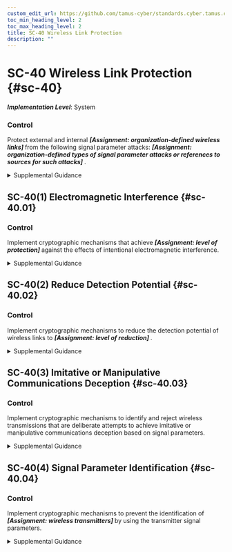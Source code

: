 ```yaml
---
custom_edit_url: https://github.com/tamus-cyber/standards.cyber.tamus.edu/tree/main/static/content/tamus.edu/TAMUS_profile.xml
toc_min_heading_level: 2
toc_max_heading_level: 2
title: SC-40 Wireless Link Protection
description: ""
---
```


# SC-40 Wireless Link Protection {#sc-40}

_**Implementation Level**_: System

### Control

Protect external and internal <strong>                  <em>[Assignment: organization-defined wireless links]</em>               </strong> from the following signal parameter attacks: <strong>                  <em>[Assignment: organization-defined types of signal parameter attacks or references to sources for such attacks]</em>               </strong>.

<details>
  <summary>Supplemental Guidance</summary>

Wireless link protection applies to internal and external wireless communication links that may be visible to individuals who are not authorized system users. Adversaries can exploit the signal parameters of wireless links if such links are not adequately protected. There are many ways to exploit the signal parameters of wireless links to gain intelligence, deny service, or spoof system users. Protection of wireless links reduces the impact of attacks that are unique to wireless systems. If organizations rely on commercial service providers for transmission services as commodity items rather than as fully dedicated services, it may not be possible to implement wireless link protections to the extent necessary to meet organizational security requirements.

</details>

## SC-40(1) Electromagnetic Interference {#sc-40.01}

### Control

Implement cryptographic mechanisms that achieve <strong>                     <em>[Assignment: level of protection]</em>                  </strong> against the effects of intentional electromagnetic interference.

<details>
  <summary>Supplemental Guidance</summary>

The implementation of cryptographic mechanisms for electromagnetic interference protects systems against intentional jamming that might deny or impair communications by ensuring that wireless spread spectrum waveforms used to provide anti-jam protection are not predictable by unauthorized individuals. The implementation of cryptographic mechanisms may also coincidentally mitigate the effects of unintentional jamming due to interference from legitimate transmitters that share the same spectrum. Mission requirements, projected threats, concept of operations, and laws, executive orders, directives, regulations, policies, and standards determine levels of wireless link availability, cryptography needed, and performance.

</details>

## SC-40(2) Reduce Detection Potential {#sc-40.02}

### Control

Implement cryptographic mechanisms to reduce the detection potential of wireless links to <strong>                     <em>[Assignment: level of reduction]</em>                  </strong>.

<details>
  <summary>Supplemental Guidance</summary>

The implementation of cryptographic mechanisms to reduce detection potential is used for covert communications and to protect wireless transmitters from geo-location. It also ensures that the spread spectrum waveforms used to achieve a low probability of detection are not predictable by unauthorized individuals. Mission requirements, projected threats, concept of operations, and applicable laws, executive orders, directives, regulations, policies, and standards determine the levels to which wireless links are undetectable.

</details>

## SC-40(3) Imitative or Manipulative Communications Deception {#sc-40.03}

### Control

Implement cryptographic mechanisms to identify and reject wireless transmissions that are deliberate attempts to achieve imitative or manipulative communications deception based on signal parameters.

<details>
  <summary>Supplemental Guidance</summary>

The implementation of cryptographic mechanisms to identify and reject imitative or manipulative communications ensures that the signal parameters of wireless transmissions are not predictable by unauthorized individuals. Such unpredictability reduces the probability of imitative or manipulative communications deception based on signal parameters alone.

</details>

## SC-40(4) Signal Parameter Identification {#sc-40.04}

### Control

Implement cryptographic mechanisms to prevent the identification of <strong>                     <em>[Assignment: wireless transmitters]</em>                  </strong> by using the transmitter signal parameters.

<details>
  <summary>Supplemental Guidance</summary>

The implementation of cryptographic mechanisms to prevent the identification of wireless transmitters protects against the unique identification of wireless transmitters for the purposes of intelligence exploitation by ensuring that anti-fingerprinting alterations to signal parameters are not predictable by unauthorized individuals. It also provides anonymity when required. Radio fingerprinting techniques identify the unique signal parameters of transmitters to fingerprint such transmitters for purposes of tracking and mission or user identification.

</details>


